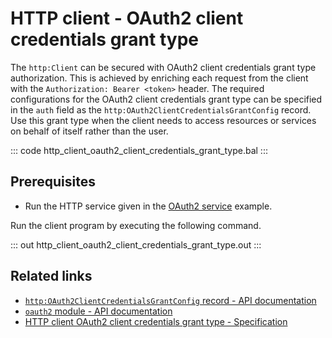# HTTP client - OAuth2 client credentials grant type

The `http:Client` can be secured with OAuth2 client credentials grant type authorization. This is achieved by enriching each request from the client with the `Authorization: Bearer <token>` header. The required configurations for the OAuth2 client credentials grant type can be specified in the `auth` field as the `http:OAuth2ClientCredentialsGrantConfig` record. Use this grant type when the client needs to access resources or services on behalf of itself rather than the user.

::: code http_client_oauth2_client_credentials_grant_type.bal :::

## Prerequisites
- Run the HTTP service given in the [OAuth2 service](/learn/by-example/http-service-oauth2/) example.

Run the client program by executing the following command.

::: out http_client_oauth2_client_credentials_grant_type.out :::

## Related links
- [`http:OAuth2ClientCredentialsGrantConfig` record - API documentation](https://lib.ballerina.io/ballerina/http/latest/records/OAuth2ClientCredentialsGrantConfig)
- [`oauth2` module - API documentation](https://lib.ballerina.io/ballerina/oauth2/latest/)
- [HTTP client OAuth2 client credentials grant type - Specification](/spec/http/#9119-client---grant-types-oauth2)
